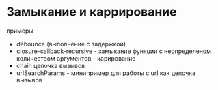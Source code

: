 # Замыкание и каррирование

примеры
- debounce (выполнение с задержкой)
- closure-callback-recursive - замыкание функции с неопределеном количеством аргументов - карирование
- chain цепочка вызывов
- urlSearchParams - минипример для работы с url как цепочка вызывов
